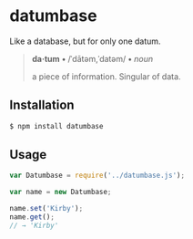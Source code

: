 # datumbase

Like a database, but for only one datum.

> **da·tum** **•** /ˈdātəm,ˈdatəm/ **•** *noun*
>
> a piece of information.
> Singular of data.

## Installation

```bash
$ npm install datumbase
```

## Usage

```javascript
var Datumbase = require('../datumbase.js');

var name = new Datumbase;

name.set('Kirby');
name.get();
// → 'Kirby'
```
